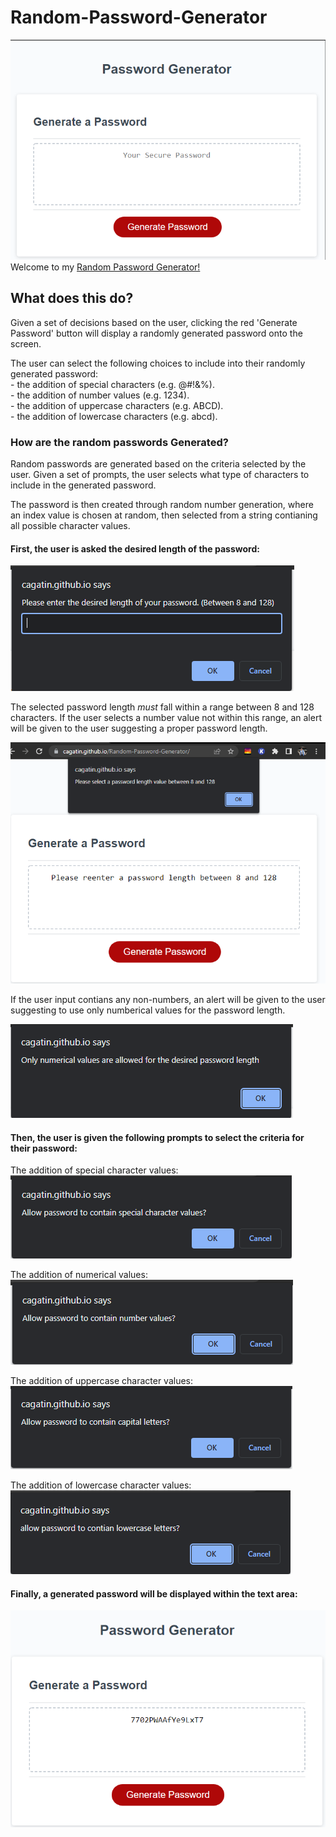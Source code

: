 # Random-Password-Generator
![](assets/images/fullApp.PNG)
Welcome to my [Random Password Generator!](https://cagatin.github.io/Random-Password-Generator)

## What does this do?
Given a set of decisions based on the user, clicking the red 'Generate Password' button will display a randomly generated password onto the screen. 

The user can select the following choices to include into their randomly generated password: <br />
    - the addition of special characters (e.g. @#!&%). <br />
    - the addition of number values (e.g. 1234). <br />
    - the addition of uppercase characters (e.g. ABCD). <br />
    - the addition of lowercase characters (e.g. abcd). <br />

### How are the random passwords Generated?
Random passwords are generated based on the criteria selected by the user. Given a set of prompts, the user selects what type of characters to include in the generated password.

The password is then created through random number generation, where an index value is chosen at random, then selected from a string contianing all possible character values. 

#### First, the user is asked the desired length of the password:
![](assets/images/length.PNG)

The selected password length *must* fall within a range between 8 and 128 characters. If the user selects a number value not within this range, an alert will be given to the user suggesting a proper password length.

![](assets/images/lengthRangeFail.PNG)

If the user input contians any non-numbers, an alert will be given to the user suggesting to use only numberical values for the password length.

![](assets/images/lengthCharFail.PNG)

#### Then, the user is given the following prompts to select the criteria for their password:
The addition of special character values:
![](assets/images/specialChar.PNG)

The addition of numerical values:
![](assets/images/numberChar.PNG)

The addition of uppercase character values:
![](assets/images/uppercaseChar.PNG)

The addition of lowercase character values:
![](assets/images/lowercaseChar.PNG)

#### Finally, a generated password will be displayed within the text area:
![](assets/images/generatedPass.PNG)

